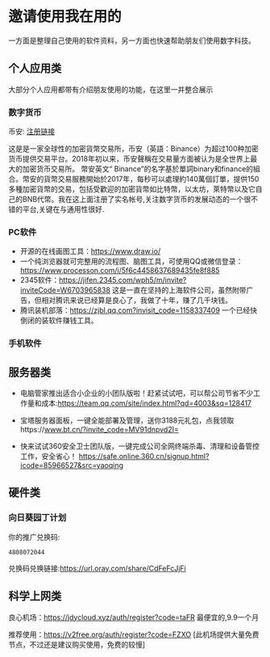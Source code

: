 # 邀请使用我在用的
一方面是整理自己使用的软件资料，另一方面也快速帮助朋友们使用数字科技。

## 个人应用类
大部分个人应用都带有介绍朋友使用的功能，在这里一并整合展示

### 数字货币
币安: [注册链接](https://www.binance.com/zh-CN/register?ref=153293246)

这是是一家全球性的加密貨幣交易所，币安（英語：Binance）为超过100种加密货币提供交易平台。2018年初以来，币安聲稱在交易量方面被认为是全世界上最大的加密货币交易所。
幣安英文“ Binance”的名字基於單詞binary和finance的組合。幣安的貨幣交易服務開始於2017年，每秒可以處理約140萬個訂單，提供150多種加密貨幣的交易，包括受歡迎的加密貨幣如比特幣，以太坊，萊特幣以及它自己的BNB代幣。我在这上面注册了实名帐号,关注数字货币的发展动态的一个很不错的平台,关键在与通用性很好.

### PC软件
- 开源的在线画图工具：https://www.draw.io/
- 一个纯浏览器就可完整用的流程图、脑图工具，可使用QQ或微信登录：https://www.processon.com/i/5f6c4458637689435fe8f885
- 2345软件：https://jifen.2345.com/wph5/m/invite?inviteCode=W6703965838 这是一直在坚持的上海软件公司，虽然附带广告，但相对腾讯来说已经算是良心了，我做了十年，赚了几千块钱。
- 腾讯装机部落：https://zjbl.qq.com?invisit_code=1158337409 一个已经快倒闭的装软件赚钱工具。

### 手机软件

## 服务器类
- 电脑管家推出适合小企业的小团队版啦！赶紧试试吧，可以帮公司节省不少工作量和成本:https://team.qq.com/site/index.html?qd=4003&sq=128417

- 宝塔服务器面板，一键全能部署及管理，送你3188元礼包，点我领取https://www.bt.cn/?invite_code=MV91dnpvd2I=

- 快来试试360安全卫士团队版，一键完成公司全网终端杀毒、清理和设备管控工作，安全省心！ https://safe.online.360.cn/signup.html?icode=85966527&src=yaoqing


## 硬件类

### 向日葵园丁计划
你的推广兑换码:

    4808072044

兑换码兑换链接:https://url.oray.com/share/CdFeFcJjFi

## 科学上网类

良心机场：https://jdycloud.xyz/auth/register?code=taFR 最便宜的,9.9一个月

推荐使用：https://v2free.org/auth/register?code=FZXO [此机场提供大量免费节点，不过还是建议购买使用，免费的较慢]
